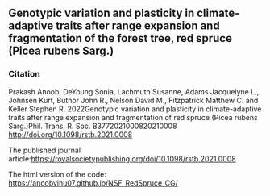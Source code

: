 ## Genotypic variation and plasticity in climate-adaptive traits after range expansion and fragmentation of the forest tree, red spruce (Picea rubens Sarg.)
 

### Citation
Prakash Anoob, DeYoung Sonia, Lachmuth Susanne, Adams Jacquelyne L., Johnsen Kurt, Butnor John R., Nelson David M., Fitzpatrick Matthew C. and Keller Stephen R. 2022Genotypic variation and plasticity in climate-adaptive traits after range expansion and fragmentation of red spruce (Picea rubens Sarg.)Phil. Trans. R. Soc. B3772021000820210008
http://doi.org/10.1098/rstb.2021.0008

The published journal article:https://royalsocietypublishing.org/doi/10.1098/rstb.2021.0008

The html version of the code: https://anoobvinu07.github.io/NSF_RedSpruce_CG/
